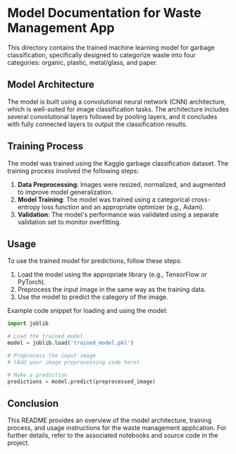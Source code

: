 # Model Documentation for Waste Management App

This directory contains the trained machine learning model for garbage classification, specifically designed to categorize waste into four categories: organic, plastic, metal/glass, and paper.

## Model Architecture

The model is built using a convolutional neural network (CNN) architecture, which is well-suited for image classification tasks. The architecture includes several convolutional layers followed by pooling layers, and it concludes with fully connected layers to output the classification results.

## Training Process

The model was trained using the Kaggle garbage classification dataset. The training process involved the following steps:

1. **Data Preprocessing**: Images were resized, normalized, and augmented to improve model generalization.
2. **Model Training**: The model was trained using a categorical cross-entropy loss function and an appropriate optimizer (e.g., Adam).
3. **Validation**: The model's performance was validated using a separate validation set to monitor overfitting.

## Usage

To use the trained model for predictions, follow these steps:

1. Load the model using the appropriate library (e.g., TensorFlow or PyTorch).
2. Preprocess the input image in the same way as the training data.
3. Use the model to predict the category of the image.

Example code snippet for loading and using the model:

```python
import joblib

# Load the trained model
model = joblib.load('trained_model.pkl')

# Preprocess the input image
# (Add your image preprocessing code here)

# Make a prediction
predictions = model.predict(preprocessed_image)
```

## Conclusion

This README provides an overview of the model architecture, training process, and usage instructions for the waste management application. For further details, refer to the associated notebooks and source code in the project.